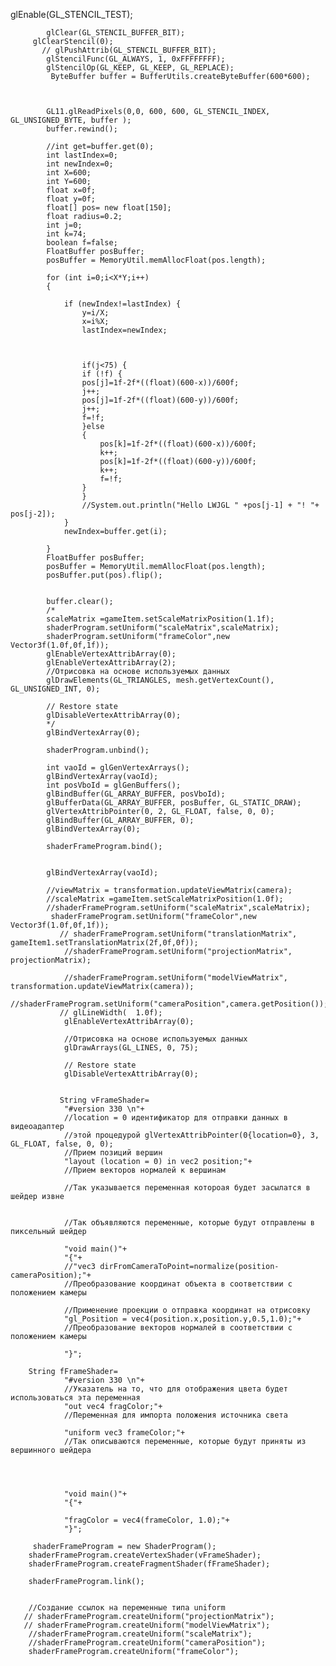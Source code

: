 glEnable(GL_STENCIL_TEST); 
            
            glClear(GL_STENCIL_BUFFER_BIT);   
       	 glClearStencil(0);
       	   // glPushAttrib(GL_STENCIL_BUFFER_BIT);
       	    glStencilFunc(GL_ALWAYS, 1, 0xFFFFFFFF);
       	    glStencilOp(GL_KEEP, GL_KEEP, GL_REPLACE);
             ByteBuffer buffer = BufferUtils.createByteBuffer(600*600);
            
            

            GL11.glReadPixels(0,0, 600, 600, GL_STENCIL_INDEX, GL_UNSIGNED_BYTE, buffer );
            buffer.rewind();
            
            //int get=buffer.get(0);
            int lastIndex=0;
            int newIndex=0;
            int X=600;
            int Y=600;
            float x=0f;
            float y=0f;
            float[] pos= new float[150];
            float radius=0.2;
            int j=0;
            int k=74;
            boolean f=false;
            FloatBuffer posBuffer;
            posBuffer = MemoryUtil.memAllocFloat(pos.length);
            
            for (int i=0;i<X*Y;i++)
            {
            	
            	if (newIndex!=lastIndex) {
            		y=i/X;
            		x=i%X;
            		lastIndex=newIndex;
            		
            		
            		
            		if(j<75) {
            		if (!f) {	
            		pos[j]=1f-2f*((float)(600-x))/600f;
            		j++;
            		pos[j]=1f-2f*((float)(600-y))/600f;
            		j++;
            		f=!f;
            		}else
            		{
            			pos[k]=1f-2f*((float)(600-x))/600f;
                		k++;
                		pos[k]=1f-2f*((float)(600-y))/600f;
                		k++;
            			f=!f;	
            		}
            		}
            		//System.out.println("Hello LWJGL " +pos[j-1] + "! "+ pos[j-2]);
            	}
            	newIndex=buffer.get(i);
            	
            }
            FloatBuffer posBuffer;
            posBuffer = MemoryUtil.memAllocFloat(pos.length);
            posBuffer.put(pos).flip();
            
            
            buffer.clear();
            /*
            scaleMatrix =gameItem.setScaleMatrixPosition(1.1f);
            shaderProgram.setUniform("scaleMatrix",scaleMatrix);
            shaderProgram.setUniform("frameColor",new Vector3f(1.0f,0f,1f));
            glEnableVertexAttribArray(0);
            glEnableVertexAttribArray(2);
            //Отрисовка на основе используемых данных
            glDrawElements(GL_TRIANGLES, mesh.getVertexCount(), GL_UNSIGNED_INT, 0);

            // Restore state
            glDisableVertexAttribArray(0);
            */
            glBindVertexArray(0);
            
			shaderProgram.unbind();
			
			int vaoId = glGenVertexArrays();
            glBindVertexArray(vaoId);
            int posVboId = glGenBuffers();
            glBindBuffer(GL_ARRAY_BUFFER, posVboId);
            glBufferData(GL_ARRAY_BUFFER, posBuffer, GL_STATIC_DRAW);
            glVertexAttribPointer(0, 2, GL_FLOAT, false, 0, 0);
            glBindBuffer(GL_ARRAY_BUFFER, 0);
            glBindVertexArray(0);
			
			shaderFrameProgram.bind();
			
			
			glBindVertexArray(vaoId);

			//viewMatrix = transformation.updateViewMatrix(camera);
			//scaleMatrix =gameItem.setScaleMatrixPosition(1.0f);
			//shaderFrameProgram.setUniform("scaleMatrix",scaleMatrix);
			 shaderFrameProgram.setUniform("frameColor",new Vector3f(1.0f,0f,1f));
	           // shaderFrameProgram.setUniform("translationMatrix", gameItem1.setTranslationMatrix(2f,0f,0f));
	            //shaderFrameProgram.setUniform("projectionMatrix", projectionMatrix);
	           
	            //shaderFrameProgram.setUniform("modelViewMatrix", transformation.updateViewMatrix(camera));
	            //shaderFrameProgram.setUniform("cameraPosition",camera.getPosition());
	           // glLineWidth(	1.0f);
	            glEnableVertexAttribArray(0);
	           
	            //Отрисовка на основе используемых данных
	            glDrawArrays(GL_LINES, 0, 75);

	            // Restore state
	            glDisableVertexAttribArray(0);
              
              
               String vFrameShader=
        		"#version 330 \n"+
        		//location = 0 идентификатор для отправки данных в видеоадаптер
        		//этой процедурой glVertexAttribPointer(0{location=0}, 3, GL_FLOAT, false, 0, 0);
        		//Прием позиций вершин
				"layout (location = 0) in vec2 position;"+
        		//Прием векторов нормалей к вершинам
				
        		//Так указывается переменная котороая будет засылатся в шейдер извне
				
				
				//Так объявляются переменные, которые будут отправлены в пиксельный шейдер
				
				"void main()"+
				"{"+
				//"vec3 dirFromCameraToPoint=normalize(position-cameraPosition);"+
				//Преобразование координат объекта в соответствии с положением камеры
 				
			    //Применение проекции о отправка координат на отрисовку
				"gl_Position = vec4(position.x,position.y,0.5,1.0);"+
			    //Преобразование векторов нормалей в соответствии с положением камеры
				
				"}";
	    
	    String fFrameShader=
				"#version 330 \n"+
				//Указатель на то, что для отображения цвета будет использоваться эта переменная
				"out vec4 fragColor;"+
				//Переменная для импорта положения источника света
				
				"uniform vec3 frameColor;"+
				//Так описываются переменные, которые будут приняты из вершинного шейдера
				
				
				
				
				"void main()"+
				"{"+
				
				"fragColor = vec4(frameColor, 1.0);"+
				"}";
        
         shaderFrameProgram = new ShaderProgram();
	    shaderFrameProgram.createVertexShader(vFrameShader);
	    shaderFrameProgram.createFragmentShader(fFrameShader);
	     
	    shaderFrameProgram.link();
	    
	    
	    //Создание ссылок на переменные типа uniform
	   // shaderFrameProgram.createUniform("projectionMatrix");
	   // shaderFrameProgram.createUniform("modelViewMatrix");
	    //shaderFrameProgram.createUniform("scaleMatrix");
	    //shaderFrameProgram.createUniform("cameraPosition");
	    shaderFrameProgram.createUniform("frameColor");
